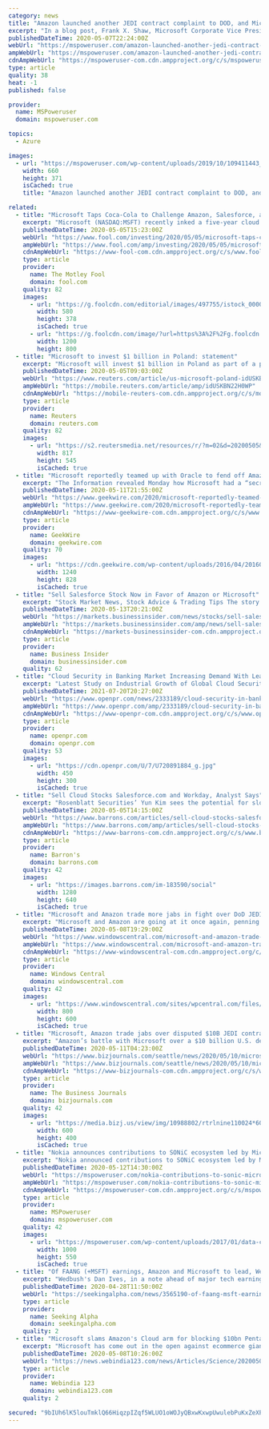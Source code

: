 ```yaml
---
category: news
title: "Amazon launched another JEDI contract complaint to DOD, and Microsoft responds"
excerpt: "In a blog post, Frank X. Shaw, Microsoft Corporate Vice President, Communications, revealed that Amazon has launched another bid to prevent Microsoft from fulfilling the Pentagon’s JEDI contract, which would update the Department of Defences’s IT services to a modern cloud-based back-end."
publishedDateTime: 2020-05-07T22:24:00Z
webUrl: "https://mspoweruser.com/amazon-launched-another-jedi-contract-complaint-to-dod-and-microsoft-responds/"
ampWebUrl: "https://mspoweruser.com/amazon-launched-another-jedi-contract-complaint-to-dod-and-microsoft-responds/amp/"
cdnAmpWebUrl: "https://mspoweruser-com.cdn.ampproject.org/c/s/mspoweruser.com/amazon-launched-another-jedi-contract-complaint-to-dod-and-microsoft-responds/amp/"
type: article
quality: 38
heat: -1
published: false

provider:
  name: MSPoweruser
  domain: mspoweruser.com

topics:
  - Azure

images:
  - url: "https://mspoweruser.com/wp-content/uploads/2019/10/109411443_gettyimages-853699560.jpg"
    width: 660
    height: 371
    isCached: true
    title: "Amazon launched another JEDI contract complaint to DOD, and Microsoft responds"

related:
  - title: "Microsoft Taps Coca-Cola to Challenge Amazon, Salesforce, and Slack"
    excerpt: "Microsoft (NASDAQ:MSFT) recently inked a five-year cloud deal with Coca-Cola (NYSE:KO), in which the beverage maker will standardize its business operations with Microsoft's Azure, Dynamics 365, and Microsoft 365 services."
    publishedDateTime: 2020-05-05T15:23:00Z
    webUrl: "https://www.fool.com/investing/2020/05/05/microsoft-taps-coca-cola-challenge-amazon-slack.aspx"
    ampWebUrl: "https://www.fool.com/amp/investing/2020/05/05/microsoft-taps-coca-cola-challenge-amazon-slack.aspx"
    cdnAmpWebUrl: "https://www-fool-com.cdn.ampproject.org/c/s/www.fool.com/amp/investing/2020/05/05/microsoft-taps-coca-cola-challenge-amazon-slack.aspx"
    type: article
    provider:
      name: The Motley Fool
      domain: fool.com
    quality: 82
    images:
      - url: "https://g.foolcdn.com/editorial/images/497755/istock_000016851885_large_large.jpg"
        width: 580
        height: 378
        isCached: true
      - url: "https://g.foolcdn.com/image/?url=https%3A%2F%2Fg.foolcdn.com%2Feditorial%2Fimages%2F571626%2Fcoca-cola-store-orlando-plate.jpg&w=1200&op=resize"
        width: 1200
        height: 800
  - title: "Microsoft to invest $1 billion in Poland: statement"
    excerpt: "Microsoft will invest $1 billion in Poland as part of a plan that will involve opening a data centre in the country to provide cloud services to businesses and government institutions, the company said in a statement on Tuesday."
    publishedDateTime: 2020-05-05T09:03:00Z
    webUrl: "https://www.reuters.com/article/us-microsoft-poland-idUSKBN22H0WP"
    ampWebUrl: "https://mobile.reuters.com/article/amp/idUSKBN22H0WP"
    cdnAmpWebUrl: "https://mobile-reuters-com.cdn.ampproject.org/c/s/mobile.reuters.com/article/amp/idUSKBN22H0WP"
    type: article
    provider:
      name: Reuters
      domain: reuters.com
    quality: 82
    images:
      - url: "https://s2.reutersmedia.net/resources/r/?m=02&d=20200505&t=2&i=1517499643&w=&fh=545px&fw=&ll=&pl=&sq=&r=LYNXMPEG440IH"
        width: 817
        height: 545
        isCached: true
  - title: "Microsoft reportedly teamed up with Oracle to fend off Amazon for the Pentagon’s JEDI contract"
    excerpt: "The Information revealed Monday how Microsoft had a “secret alley” — Oracle — to help land the coveted Joint Enterprise Defense Infrastructure contract, a $10 billion Pentagon project that"
    publishedDateTime: 2020-05-11T21:55:00Z
    webUrl: "https://www.geekwire.com/2020/microsoft-reportedly-teamed-oracle-fend-off-amazon-pentagons-jedi-contract/"
    ampWebUrl: "https://www.geekwire.com/2020/microsoft-reportedly-teamed-oracle-fend-off-amazon-pentagons-jedi-contract/amp/"
    cdnAmpWebUrl: "https://www-geekwire-com.cdn.ampproject.org/c/s/www.geekwire.com/2020/microsoft-reportedly-teamed-oracle-fend-off-amazon-pentagons-jedi-contract/amp/"
    type: article
    provider:
      name: GeekWire
      domain: geekwire.com
    quality: 70
    images:
      - url: "https://cdn.geekwire.com/wp-content/uploads/2016/04/20160404_Envision_07-1240x828.jpg"
        width: 1240
        height: 828
        isCached: true
  - title: "Sell Salesforce Stock Now in Favor of Amazon or Microsoft"
    excerpt: "Stock Market News, Stock Advice & Trading Tips The story with Salesforce (NYSE:CRM) isn’t all bad. The company has"
    publishedDateTime: 2020-05-13T20:21:00Z
    webUrl: "https://markets.businessinsider.com/news/stocks/sell-salesforce-crm-stock-coronavirus-growth-1029199270"
    ampWebUrl: "https://markets.businessinsider.com/amp/news/sell-salesforce-crm-stock-coronavirus-growth-1029199270"
    cdnAmpWebUrl: "https://markets-businessinsider-com.cdn.ampproject.org/c/s/markets.businessinsider.com/amp/news/sell-salesforce-crm-stock-coronavirus-growth-1029199270"
    type: article
    provider:
      name: Business Insider
      domain: businessinsider.com
    quality: 62
  - title: "Cloud Security in Banking Market Increasing Demand With Leading Players Microsoft Azure, Trend Micro, Salesforce"
    excerpt: "Latest Study on Industrial Growth of Global Cloud Security in Banking Market 2021 2027 A detailed study accumulated to offer Latest insights about acute features of the Cloud Security in Banking market The report contains different market predictions related to"
    publishedDateTime: 2021-07-20T20:27:00Z
    webUrl: "https://www.openpr.com/news/2333189/cloud-security-in-banking-market-increasing-demand-with-leading"
    ampWebUrl: "https://www.openpr.com/amp/2333189/cloud-security-in-banking-market-increasing-demand-with-leading"
    cdnAmpWebUrl: "https://www-openpr-com.cdn.ampproject.org/c/s/www.openpr.com/amp/2333189/cloud-security-in-banking-market-increasing-demand-with-leading"
    type: article
    provider:
      name: openpr.com
      domain: openpr.com
    quality: 53
    images:
      - url: "https://cdn.openpr.com/U/7/U720891884_g.jpg"
        width: 450
        height: 300
        isCached: true
  - title: "Sell Cloud Stocks Salesforce.com and Workday, Analyst Says"
    excerpt: "Rosenblatt Securities’ Yun Kim sees the potential for slower-than-consensus revenue growth ahead, which he fears could trigger multiple compression for both stocks."
    publishedDateTime: 2020-05-05T14:15:00Z
    webUrl: "https://www.barrons.com/articles/sell-cloud-stocks-salesforce-com-and-workday-analyst-says-51588688149"
    ampWebUrl: "https://www.barrons.com/amp/articles/sell-cloud-stocks-salesforce-com-and-workday-analyst-says-51588688149"
    cdnAmpWebUrl: "https://www-barrons-com.cdn.ampproject.org/c/s/www.barrons.com/amp/articles/sell-cloud-stocks-salesforce-com-and-workday-analyst-says-51588688149"
    type: article
    provider:
      name: Barron's
      domain: barrons.com
    quality: 42
    images:
      - url: "https://images.barrons.com/im-183590/social"
        width: 1280
        height: 640
        isCached: true
  - title: "Microsoft and Amazon trade more jabs in fight over DoD JEDI contract"
    excerpt: "Microsoft and Amazon are going at it once again, penning heated blog posts in the fight over the Department of Defense's JEDI contract award. While Microsoft accuses Amazon of stalling the process in a \"force a re-do,"
    publishedDateTime: 2020-05-08T19:29:00Z
    webUrl: "https://www.windowscentral.com/microsoft-and-amazon-trade-more-jabs-fight-over-dod-jedi-contract"
    ampWebUrl: "https://www.windowscentral.com/microsoft-and-amazon-trade-more-jabs-fight-over-dod-jedi-contract?amp"
    cdnAmpWebUrl: "https://www-windowscentral-com.cdn.ampproject.org/c/s/www.windowscentral.com/microsoft-and-amazon-trade-more-jabs-fight-over-dod-jedi-contract?amp"
    type: article
    provider:
      name: Windows Central
      domain: windowscentral.com
    quality: 42
    images:
      - url: "https://www.windowscentral.com/sites/wpcentral.com/files/styles/large/public/field/image/2017/09/microsoft-logo-2017-ignite2.jpg?itok=c3ocGDNm"
        width: 800
        height: 600
        isCached: true
  - title: "Microsoft, Amazon trade jabs over disputed $10B JEDI contract"
    excerpt: "Amazon’s battle with Microsoft over a $10 billion U.S. defense department cloud computing contract has gone from the courtroom to the web. In dueling blog posts peppered with harsh jabs and pointed rhetoric,"
    publishedDateTime: 2020-05-11T04:23:00Z
    webUrl: "https://www.bizjournals.com/seattle/news/2020/05/10/microsoft-amazon-trade-jabs-over-jedi-contract.html"
    ampWebUrl: "https://www.bizjournals.com/seattle/news/2020/05/10/microsoft-amazon-trade-jabs-over-jedi-contract.amp.html"
    cdnAmpWebUrl: "https://www-bizjournals-com.cdn.ampproject.org/c/s/www.bizjournals.com/seattle/news/2020/05/10/microsoft-amazon-trade-jabs-over-jedi-contract.amp.html"
    type: article
    provider:
      name: The Business Journals
      domain: bizjournals.com
    quality: 42
    images:
      - url: "https://media.bizj.us/view/img/10988802/rtrlnine110024*600xx4350-2900-100-0.jpg"
        width: 600
        height: 400
        isCached: true
  - title: "Nokia announces contributions to SONiC ecosystem led by Microsoft"
    excerpt: "Nokia announced contributions to SONiC ecosystem led by Microsoft. Nokia has now developed a chassis-based SONiC implementation focused on the requirements of high capacity data centers."
    publishedDateTime: 2020-05-12T14:30:00Z
    webUrl: "https://mspoweruser.com/nokia-contributions-to-sonic-microsoft/"
    ampWebUrl: "https://mspoweruser.com/nokia-contributions-to-sonic-microsoft/amp/"
    cdnAmpWebUrl: "https://mspoweruser-com.cdn.ampproject.org/c/s/mspoweruser.com/nokia-contributions-to-sonic-microsoft/amp/"
    type: article
    provider:
      name: MSPoweruser
      domain: mspoweruser.com
    quality: 42
    images:
      - url: "https://mspoweruser.com/wp-content/uploads/2017/01/data-centers.jpg"
        width: 1000
        height: 550
        isCached: true
  - title: "Of FAANG (+MSFT) earnings, Amazon and Microsoft to lead, Wedbush says"
    excerpt: "Wedbush's Dan Ives, in a note ahead of major tech earnings this week, wrote that during this Covid-19 storm, big tech and work-from-home names will be among the safest stocks during this \"pivotal&"
    publishedDateTime: 2020-04-28T11:50:00Z
    webUrl: "https://seekingalpha.com/news/3565190-of-faang-msft-earnings-amazon-and-microsoft-to-lead-wedbush-says"
    type: article
    provider:
      name: Seeking Alpha
      domain: seekingalpha.com
    quality: 2
  - title: "Microsoft slams Amazon's Cloud arm for blocking $10bn Pentagon project"
    excerpt: "Microsoft has come out in the open against ecommerce giant Amazon's Cloud arm, slamming Amazon Web Services (AWS) for once again challenging the US government's decision to award $10 billion Pentagon Cloud project to Satya Nadella-run enterprise - this time out of view from the public and directly with the US Department of Defense (DoD)."
    publishedDateTime: 2020-05-08T10:26:00Z
    webUrl: "https://news.webindia123.com/news/Articles/Science/20200508/3554531.html"
    type: article
    provider:
      name: Webindia 123
      domain: webindia123.com
    quality: 2

secured: "9bIUh6lK5louTmklQ66HiqzpIZqf5WLUO1oWOJyQBxwKxwpUwulebPuKxZeXPp8PtFq5eBvwRVcjMNB3Gj+ekEAWck1/A1LSWfQ1y3N6ynCVVABZAcYUybiwTS+Xt62LqVTwn0h2BV8V5Wa0ZGEp3BQtJ8ZcBQuv/bqfbv4R6eRYhbzOwgkLOjfLxLwA5kE0xenXjQwxrsHF1QcpiIiV1JUaql/LEdss0hAsrRGYixWJEkdMHckmJJKkdejGPW5mgacaTogBXVeqCDnDShXOw9zVi/KxlTCxge6HxemP4T9gNKQ0Byn9+PNX6zZdJHjsXSa5sn3zTYDLtNgEia0pQTkf+q2UfxKTuh/WKL9Ij6tNfw6fRxxSMkXTE6FRqDAMsc20dLdapJXOpP8Wfh6mYXzS9nKjQz3fmLv9taStN8fLjw2jlgHg0Mg8AXNLR7KNaOdY9YTsjmnDmO0hXdsn0hSX3P38KlmG5poR3hmn4jE=;J3s4Ba/V6ftf8jijPxxSRQ=="
---
```


